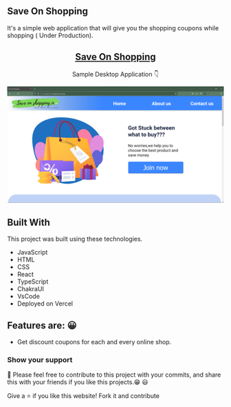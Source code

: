 ## Save On Shopping

It's a simple web application that will give you the shopping coupons while shopping ( Under Production).

<h2 align="center">
  <a href="https://save-on-shopping.vercel.app/" target="_blank">Save On Shopping</a>
</h2>

<p align="center">
  Sample Desktop Application 👇
</p>

<p align="center">
<img src="./src/assets/images/dp.png">
</p>

## Built With

This project was built using these technologies.

- JavaScript
- HTML
- CSS
- React
- TypeScript
- ChakraUI
- VsCode
- Deployed on Vercel

## Features are: 😀

- Get discount coupons for each and every online shop.

### Show your support

📌 Please feel free to contribute to this project with your commits, and share this with your friends if you like this projects.😁 😃

Give a ⭐ if you like this website! Fork it and contribute
